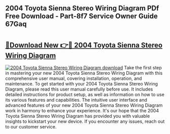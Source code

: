 ## 2004 Toyota Sienna Stereo Wiring Diagram PDf Free Download - Part-8f7 Service Owner Guide 67Gaq

# <h2><a href="http://dfulff.blite.top/?on=2004+Toyota+Sienna+Stereo+Wiring+Diagram">🔗Download New 👉🔴 2004 Toyota Sienna Stereo Wiring Diagram</a></h2>

[![2004 Toyota Sienna Stereo Wiring Diagram download](https://i.imgur.com/lujVjoI.png)](http://dfulff.blite.top/?on=2004+Toyota+Sienna+Stereo+Wiring+Diagram)
Take the first step in mastering your new 2004 Toyota Sienna Stereo Wiring Diagram with this comprehensive user manual, covering installation, operation, and maintenance. To get started with your 2004 Toyota Sienna Stereo Wiring Diagram, please read this user manual carefully before use. It includes detailed instructions for product setup, as well as information on how to use its various features and capabilities. The intuitive user interface and advanced features of your new 2004 Toyota Sienna Stereo Wiring Diagram work in harmony to enhance your experience. It's our hope that the 2004 Toyota Sienna Stereo Wiring Diagram has provided you with valuable insights to kickstart your new device. If you encounter any issues, reach out to our customer service.
